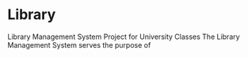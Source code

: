 # Library
Library Management System Project for University Classes
The Library Management System serves the purpose of 
